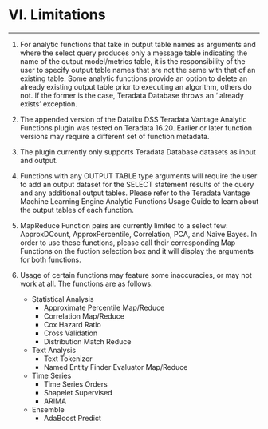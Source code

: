 #  VI. Limitations

---

1.    For analytic functions that take in output table names as arguments and where the select query produces only a message table indicating the name of the output model/metrics table, it is the responsibility of the user to specify output table names that are not the same with that of an existing table. Some analytic functions provide an option to delete an already existing output table prior to executing an algorithm, others do not. If the former is the case, Teradata Database throws an ‘<output table> already exists’ exception.

2.    The appended version of the Dataiku DSS Teradata Vantage Analytic Functions plugin was tested on Teradata 16.20. Earlier or later function versions may require a different set of function metadata.

3.    The plugin currently only supports Teradata Database datasets as input and output.

4.    Functions with any OUTPUT TABLE type arguments will require the user to add an output dataset for the SELECT statement results of the query and any additional output tables. Please refer to the Teradata Vantage Machine Learning Engine Analytic Functions Usage Guide to learn about the output tables of each function.

5.    MapReduce Function pairs are currently limited to a select few: ApproxDCount, ApproxPercentile, Correlation, PCA, and Naive Bayes. In order to use these functions, please call their corresponding Map Functions on the fuction selection box and it will display the arguments for both functions.

6.    Usage of certain functions may feature some inaccuracies, or may not work at all. The functions are as follows:

        * Statistical Analysis
            * Approximate Percentile Map/Reduce
            * Correlation Map/Reduce
            * Cox Hazard Ratio
            * Cross Validation
            * Distribution Match Reduce
        * Text Analysis
            * Text Tokenizer
            * Named Entity Finder Evaluator Map/Reduce            
        * Time Series
            * Time Series Orders
            * Shapelet Supervised
            * ARIMA
        * Ensemble
            * AdaBoost Predict


        


<!-- 3.    In case HTTP error 413 (Request entity too large) or HTTP error 414 (Request URI too long) is encountered after reloading a saved recipe in Dataiku versions earlier than 4.0.4, one can edit Dataiku’s code itself. This is an issue that will be resolved in Dataiku’s next release. To fix this without updating Dataiku, open INSTALL_DIR/frontend/static/dataiku/js/mainpack.js. Locate the  callPythonDo function, and change the HTTP method associated with it from GET to POST. -->

<!-- 6.    As of this writing, Aster Analytics plugin could only refer to SQL-MR functions installed in the public schema. -->
